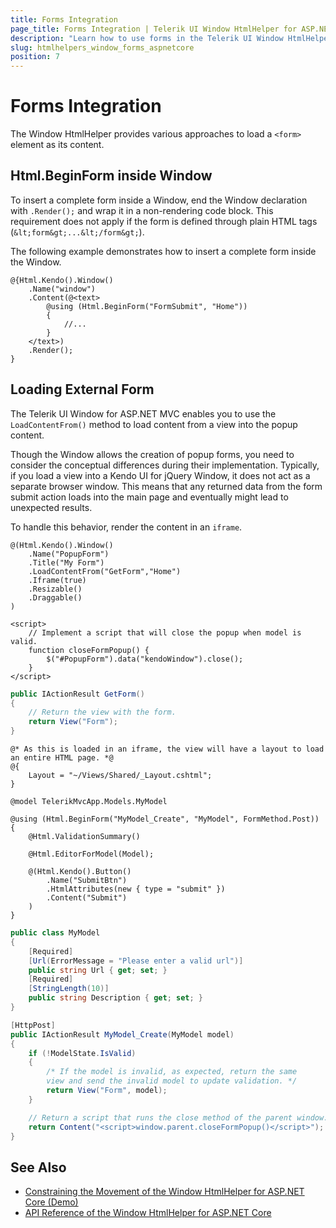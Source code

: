 ```yaml
---
title: Forms Integration
page_title: Forms Integration | Telerik UI Window HtmlHelper for ASP.NET Core
description: "Learn how to use forms in the Telerik UI Window HtmlHelper for ASP.NET Core (MVC 6 or ASP.NET Core MVC)."
slug: htmlhelpers_window_forms_aspnetcore
position: 7
---
```


# Forms Integration

The Window HtmlHelper provides various approaches to load a `<form>` element as its content.

## Html.BeginForm inside Window

To insert a complete form inside a Window, end the Window declaration with `.Render();` and wrap it in a non-rendering code block. This requirement does not apply if the form is defined through plain HTML tags (`&lt;form&gt;...&lt;/form&gt;`).

The following example demonstrates how to insert a complete form inside the Window.

    @{Html.Kendo().Window()
        .Name("window")
        .Content(@<text>
            @using (Html.BeginForm("FormSubmit", "Home"))
            {
                //...
            }
        </text>)
        .Render();
    }

## Loading External Form

The Telerik UI Window for ASP.NET MVC enables you to use the `LoadContentFrom()` method to load content from a view into the popup content.

Though the Window allows the creation of popup forms, you need to consider the conceptual differences during their implementation. Typically, if you load a view into a Kendo UI for jQuery Window, it does not act as a separate browser window. This means that any returned data from the form submit action loads into the main page and eventually might lead to unexpected results.

To handle this behavior, render the content in an `iframe`.

```Index.cshtml
@(Html.Kendo().Window()
    .Name("PopupForm")
    .Title("My Form")
    .LoadContentFrom("GetForm","Home")
    .Iframe(true)
    .Resizable()
    .Draggable()
)

<script>
    // Implement a script that will close the popup when model is valid.
    function closeFormPopup() {
        $("#PopupForm").data("kendoWindow").close();
    }
</script>
```
```HomeController.cs
public IActionResult GetForm()
{
    // Return the view with the form.
    return View("Form");
}
```
```Form.cshtml
@* As this is loaded in an iframe, the view will have a layout to load an entire HTML page. *@
@{
    Layout = "~/Views/Shared/_Layout.cshtml";
}

@model TelerikMvcApp.Models.MyModel

@using (Html.BeginForm("MyModel_Create", "MyModel", FormMethod.Post))
{
    @Html.ValidationSummary()

    @Html.EditorForModel(Model);

    @(Html.Kendo().Button()
        .Name("SubmitBtn")
        .HtmlAttributes(new { type = "submit" })
        .Content("Submit")
    )
}
```
```MyModel.cs
public class MyModel
{
    [Required]
    [Url(ErrorMessage = "Please enter a valid url")]
    public string Url { get; set; }
    [Required]
    [StringLength(10)]
    public string Description { get; set; }
}
```
```MyModelController.cs
[HttpPost]
public IActionResult MyModel_Create(MyModel model)
{
    if (!ModelState.IsValid)
    {
        /* If the model is invalid, as expected, return the same
        view and send the invalid model to update validation. */
        return View("Form", model);
    }

    // Return a script that runs the close method of the parent window.
    return Content("<script>window.parent.closeFormPopup()</script>");
}
```

## See Also

* [Constraining the Movement of the Window HtmlHelper for ASP.NET Core (Demo)](https://demos.telerik.com/aspnet-core/window/constrain-movement)
* [API Reference of the Window HtmlHelper for ASP.NET Core](/api/window)
